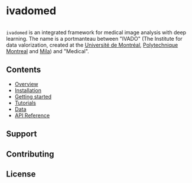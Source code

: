 # ivadomed

``` warning:: This website is under construction
```

`ivadomed` is an integrated framework for medical image analysis with deep
learning. The name is a portmanteau between "IVADO" (The Institute for data
valorization, created at the [Université de Montréal](https://www.umontreal.ca/en/),
[Polytechnique Montreal](https://www.polymtl.ca/en) and [Mila](https://mila.quebec/en/))
and "Medical".

Contents
--------

* [Overview](overview.md)
* [Installation](installation.md)
* [Getting started](getting_started.md)
* [Tutorials](tutorials.md)
* [Data](data.md)
* [API Reference](api_ref.md)


## Support

## Contributing

## License
